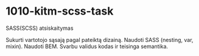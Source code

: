 # 1010-kitm-scss-task

SASS(SCSS) atsiskaitymas

Sukurti vartotojo sąsają pagal pateiktą dizainą.
Naudoti SASS (nesting, var, mixin).
Naudoti BEM.
Svarbu validus kodas ir teisinga semantika.